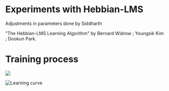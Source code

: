 # Experiments with Hebbian-LMS 

Adjustments in parameters done by Siddharth

"The Hebbian-LMS Learning Algorithm" by Bernard Widrow ; Youngsik Kim ; Dookun Park.

# Training process

![](clustering_plots/hlms_neuron_training.gif) 

![Learning curve](clustering_plots/hlms_learning_curve.png)
